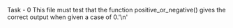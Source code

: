 Task - 0 This file must test that the function positive_or_negative() gives the correct output when given a case of 0.'\n'
